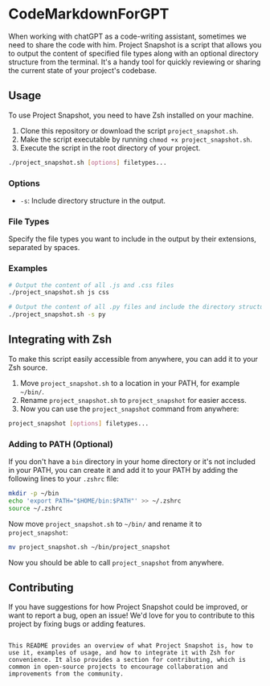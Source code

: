 # CodeMarkdownForGPT

When working with chatGPT as a code-writing assistant, sometimes we need to share the code with him. Project Snapshot is
a script that allows you to output the content of specified file types along with an optional directory structure from
the terminal. It's a handy tool for quickly reviewing or sharing the current state of your project's codebase.

## Usage

To use Project Snapshot, you need to have Zsh installed on your machine.

1. Clone this repository or download the script `project_snapshot.sh`.
2. Make the script executable by running `chmod +x project_snapshot.sh`.
3. Execute the script in the root directory of your project.

```bash
./project_snapshot.sh [options] filetypes...
```

### Options

- `-s`: Include directory structure in the output.

### File Types

Specify the file types you want to include in the output by their extensions, separated by spaces.

### Examples

```bash
# Output the content of all .js and .css files
./project_snapshot.sh js css

# Output the content of all .py files and include the directory structure
./project_snapshot.sh -s py
```

## Integrating with Zsh

To make this script easily accessible from anywhere, you can add it to your Zsh source.

1. Move `project_snapshot.sh` to a location in your PATH, for example `~/bin/`.
2. Rename `project_snapshot.sh` to `project_snapshot` for easier access.
3. Now you can use the `project_snapshot` command from anywhere:

```bash
project_snapshot [options] filetypes...
```

### Adding to PATH (Optional)

If you don't have a `bin` directory in your home directory or it's not included in your PATH, you can create it and add
it to your PATH by adding the following lines to your `.zshrc` file:

```bash
mkdir -p ~/bin
echo 'export PATH="$HOME/bin:$PATH"' >> ~/.zshrc
source ~/.zshrc
```

Now move `project_snapshot.sh` to `~/bin/` and rename it to `project_snapshot`:

```bash
mv project_snapshot.sh ~/bin/project_snapshot
```

Now you should be able to call `project_snapshot` from anywhere.

## Contributing

If you have suggestions for how Project Snapshot could be improved, or want to report a bug, open an issue! We'd love
for you to contribute to this project by fixing bugs or adding features.

```

This README provides an overview of what Project Snapshot is, how to use it, examples of usage, and how to integrate it with Zsh for convenience. It also provides a section for contributing, which is common in open-source projects to encourage collaboration and improvements from the community.